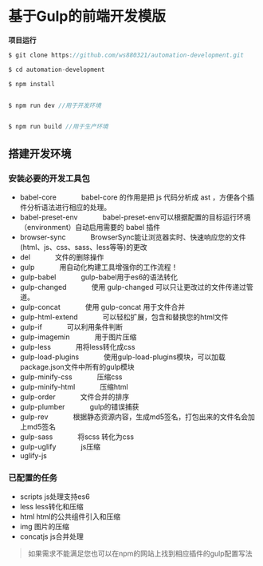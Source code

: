 # 基于Gulp的前端开发模版






**项目运行**
```javascript
$ git clone https://github.com/ws880321/automation-development.git

$ cd automation-development

$ npm install


$ npm run dev //用于开发环境


$ npm run build //用于生产环境
```


## 搭建开发环境


### 安装必要的开发工具包

   +  babel-core &emsp;&emsp;&emsp; babel-core 的作用是把 js 代码分析成 ast ，方便各个插件分析语法进行相应的处理。
   +  babel-preset-env &emsp;&emsp;&emsp; babel-preset-env可以根据配置的目标运行环境（environment）自动启用需要的 babel 插件
   +  browser-sync &emsp;&emsp;&emsp; BrowserSync能让浏览器实时、快速响应您的文件(html、js、css、sass、less等等)的更改
   +  del &emsp;&emsp;&emsp; 文件的删除操作
   +  gulp &emsp;&emsp;&emsp; 用自动化构建工具增强你的工作流程！
   +  gulp-babel &emsp;&emsp;&emsp; gulp-babel用于es6的语法转化
   +  gulp-changed &emsp;&emsp;&emsp; 使用 gulp-changed 可以只让更改过的文件传递过管道。
   +  gulp-concat &emsp;&emsp;&emsp; 使用 gulp-concat  用于文件合并
   +  gulp-html-extend &emsp;&emsp;&emsp; 可以轻松扩展，包含和替换您的html文件
   +  gulp-if &emsp;&emsp;&emsp; 可以利用条件判断
   +  gulp-imagemin &emsp;&emsp;&emsp; 用于图片压缩
   +  gulp-less &emsp;&emsp;&emsp; 用将less转化成css
   +  gulp-load-plugins &emsp;&emsp;&emsp; 使用gulp-load-plugins模块，可以加载package.json文件中所有的gulp模块
   +  gulp-minify-css &emsp;&emsp;&emsp; 压缩css
   +  gulp-minify-html &emsp;&emsp;&emsp;  压缩html
   +  gulp-order &emsp;&emsp;&emsp; 文件合并的排序
   +  gulp-plumber &emsp;&emsp;&emsp; gulp的错误捕获
   +  gulp-rev &emsp;&emsp;&emsp; 根据静态资源内容，生成md5签名，打包出来的文件名会加上md5签名
   +  gulp-sass &emsp;&emsp;&emsp; 将scss  转化为css
   +  gulp-uglify &emsp;&emsp;&emsp; js压缩
   +  uglify-js


### 已配置的任务
   + scripts  js处理支持es6
   + less     less转化和压缩
   + html     html的公共组件引入和压缩
   + img      图片的压缩
   + concatjs js合并处理
   
   > 如果需求不能满足您也可以在npm的网站上找到相应插件的gulp配置写法





